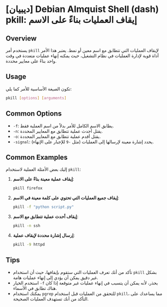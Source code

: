# [ديبيان] Debian Almquist Shell (dash) pkill: إيقاف العمليات بناءً على الاسم

## Overview
يستخدم أمر `pkill` لإيقاف العمليات التي تتطابق مع اسم معين أو نمط. يعتبر هذا الأمر أداة قوية لإدارة العمليات في نظام التشغيل، حيث يمكنه إنهاء عمليات متعددة في وقت واحد بناءً على معايير محددة.

## Usage
تكون الصيغة الأساسية للأمر كما يلي:

```bash
pkill [options] [arguments]
```

## Common Options
- `-f`: يطابق الاسم الكامل للأمر بدلاً من اسم العملية فقط.
- `-n`: يقتل أحدث عملية تتطابق مع المعايير المحددة.
- `-o`: يقتل أقدم عملية تتطابق مع المعايير المحددة.
- `-signal`: يحدد إشارة معينة لإرسالها إلى العمليات (مثل `-9` للإجبار على الإنهاء).

## Common Examples
إليك بعض الأمثلة العملية لاستخدام `pkill`:

1. **إيقاف عملية معينة بناءً على الاسم**:
   ```bash
   pkill firefox
   ```

2. **إيقاف جميع العمليات التي تحتوي على كلمة معينة في الاسم**:
   ```bash
   pkill -f "python script.py"
   ```

3. **إيقاف أحدث عملية تتطابق مع الاسم**:
   ```bash
   pkill -n ssh
   ```

4. **إرسال إشارة محددة لإيقاف عملية**:
   ```bash
   pkill -9 httpd
   ```

## Tips
- تأكد من أنك تعرف العمليات التي ستقوم بإيقافها، حيث أن استخدام `pkill` بشكل غير دقيق يمكن أن يؤدي إلى إنهاء عمليات هامة.
- استخدم الخيار `-f` بحذر، لأنه يمكن أن يتسبب في إنهاء عمليات غير متوقعة إذا كان هناك تطابق في الأسماء.
- يمكنك استخدام `pgrep` للتحقق من العمليات قبل استخدام `pkill`، مما يساعدك على التأكد من أنك تستهدف العمليات الصحيحة.